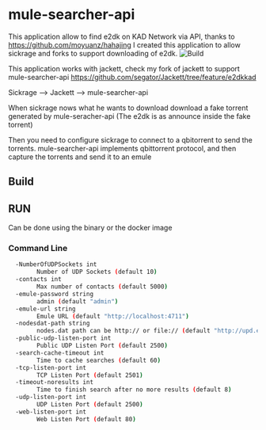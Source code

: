 # mule-searcher-api
This application allow to find e2dk on KAD Network via API, thanks to https://github.com/moyuanz/hahajing
I created this application to allow sickrage and forks to support downloading of e2dk.
![Build](https://github.com/segator/mule-searcher-api/workflows/Build/badge.svg)

This application works with jackett, check my fork of jackett to support mule-searcher-api
https://github.com/segator/Jackett/tree/feature/e2dkkad

Sickrage --> Jackett --> mule-searcher-api

When sickrage nows what he wants to download download a fake torrent generated by mule-seracher-api (The e2dk is as announce inside the fake torrent)

Then you need to configure sickrage to connect to a qbitorrent to send the torrents.
mule-searcher-api implements qbittorrent protocol, and then capture the torrents and send it to an emule

## Build

## RUN
Can be done using the binary or the docker image 

### Command Line
```bash
  -NumberOfUDPSockets int
    	Number of UDP Sockets (default 10)
  -contacts int
    	Max number of contacts (default 5000)
  -emule-password string
    	admin (default "admin")
  -emule-url string
    	Emule URL (default "http://localhost:4711")
  -nodesdat-path string
    	nodes.dat path can be http:// or file:// (default "http://upd.emule-security.org/nodes.dat")
  -public-udp-listen-port int
    	Public UDP Listen Port (default 2500)
  -search-cache-timeout int
    	Time to cache searches (default 60)
  -tcp-listen-port int
    	TCP Listen Port (default 2501)
  -timeout-noresults int
    	Time to finish search after no more results (default 8)
  -udp-listen-port int
    	UDP Listen Port (default 2500)
  -web-listen-port int
    	Web Listen Port (default 80)
```